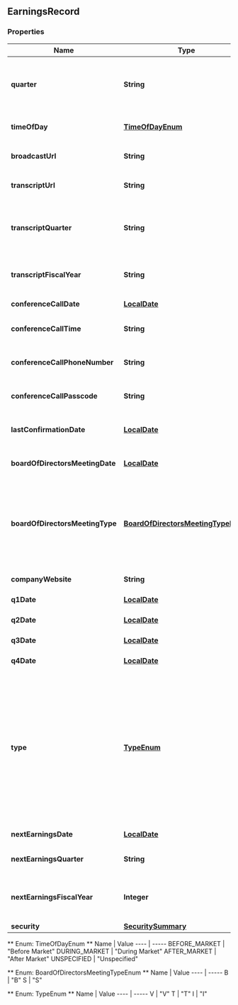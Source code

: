 
## EarningsRecord

### Properties
Name | Type | Description | Notes
------------ | ------------- | ------------- | -------------
**quarter** | **String** | The letter “Q” followed by the quarter number the earnings information applies to |  [optional]
**timeOfDay** | [**TimeOfDayEnum**](#TimeOfDayEnum) | Indicates the time of the announcement |  [optional]
**broadcastUrl** | **String** | Link for Conference Call recording |  [optional]
**transcriptUrl** | **String** | Link to the earnings release transcript |  [optional]
**transcriptQuarter** | **String** | The letter “Q” followed by the quarter number the earnings transcript applies to |  [optional]
**transcriptFiscalYear** | **String** | Fiscal year in YYYY format for the earnings transcript |  [optional]
**conferenceCallDate** | [**LocalDate**](LocalDate.md) | Date of the conference call |  [optional]
**conferenceCallTime** | **String** | Published time of the conference call |  [optional]
**conferenceCallPhoneNumber** | **String** | Publicly available phone number for replay conference call |  [optional]
**conferenceCallPasscode** | **String** | Passcode for replay conference call |  [optional]
**lastConfirmationDate** | [**LocalDate**](LocalDate.md) | Date of last earnings date update by a WSH analyst |  [optional]
**boardOfDirectorsMeetingDate** | [**LocalDate**](LocalDate.md) | Date of Board/Shareholder Meeting |  [optional]
**boardOfDirectorsMeetingType** | [**BoardOfDirectorsMeetingTypeEnum**](#BoardOfDirectorsMeetingTypeEnum) | The type of meeting - \&quot;B\&quot; indicates a Board of Directors meeting and \&quot;S\&quot; indicates a Shareholder meeting |  [optional]
**companyWebsite** | **String** | Website link for the company |  [optional]
**q1Date** | [**LocalDate**](LocalDate.md) | Earnings Date for 1st quarter |  [optional]
**q2Date** | [**LocalDate**](LocalDate.md) | Earnings Date for 2nd quarter |  [optional]
**q3Date** | [**LocalDate**](LocalDate.md) | Earnings Date for 3rd quarter |  [optional]
**q4Date** | [**LocalDate**](LocalDate.md) | Earnings Date for 4th quarter |  [optional]
**type** | [**TypeEnum**](#TypeEnum) | The nature of the next reported earnings date - \&quot;V\&quot; indicates a Verified date, \&quot;T\&quot; indicates that the date was gathered from the company, but is still considered Tentative, and \&quot;I\&quot; indicates that the date is forecased or Inferred |  [optional]
**nextEarningsDate** | [**LocalDate**](LocalDate.md) | Next earnings date |  [optional]
**nextEarningsQuarter** | **String** | The quarter of the next earnings release |  [optional]
**nextEarningsFiscalYear** | **Integer** | The fiscal year associated with next earnings date and next earnings quarter |  [optional]
**security** | [**SecuritySummary**](SecuritySummary.md) |  |  [optional]


** Enum: TimeOfDayEnum **
Name | Value
---- | -----
BEFORE_MARKET | &quot;Before Market&quot;
DURING_MARKET | &quot;During Market&quot;
AFTER_MARKET | &quot;After Market&quot;
UNSPECIFIED | &quot;Unspecified&quot;


** Enum: BoardOfDirectorsMeetingTypeEnum **
Name | Value
---- | -----
B | &quot;B&quot;
S | &quot;S&quot;


** Enum: TypeEnum **
Name | Value
---- | -----
V | &quot;V&quot;
T | &quot;T&quot;
I | &quot;I&quot;



